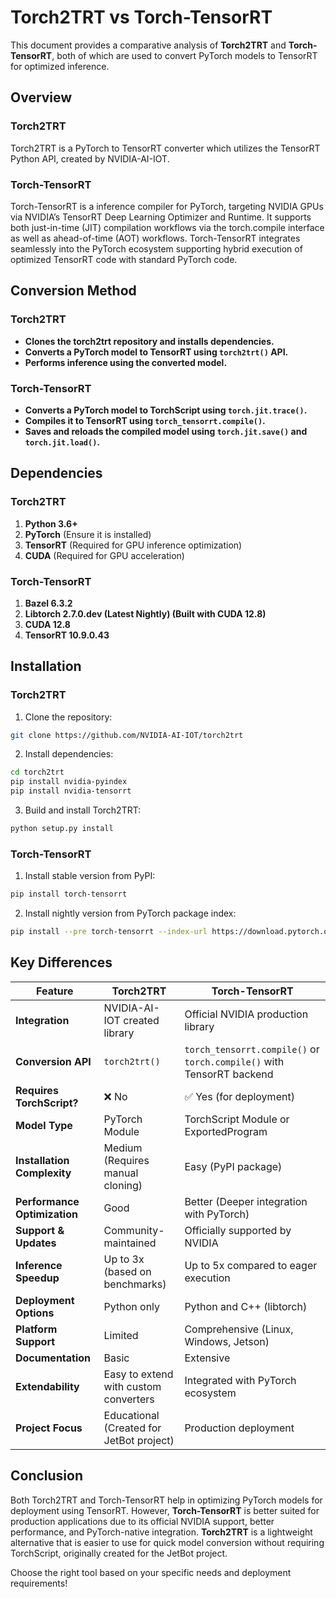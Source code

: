 # Torch2TRT vs Torch-TensorRT

This document provides a comparative analysis of **Torch2TRT** and **Torch-TensorRT**, both of which are used to convert PyTorch models to TensorRT for optimized inference.

## Overview

### Torch2TRT
Torch2TRT is a PyTorch to TensorRT converter which utilizes the TensorRT Python API, created by NVIDIA-AI-IOT.

### Torch-TensorRT
Torch-TensorRT is a inference compiler for PyTorch, targeting NVIDIA GPUs via NVIDIA’s TensorRT Deep Learning Optimizer and Runtime. It supports both just-in-time (JIT) compilation workflows via the torch.compile interface as well as ahead-of-time (AOT) workflows. Torch-TensorRT integrates seamlessly into the PyTorch ecosystem supporting hybrid execution of optimized TensorRT code with standard PyTorch code.



## Conversion Method

### Torch2TRT
* **Clones the torch2trt repository and installs dependencies.**
* **Converts a PyTorch model to TensorRT using `torch2trt()` API.**
* **Performs inference using the converted model.**

### Torch-TensorRT
* **Converts a PyTorch model to TorchScript using `torch.jit.trace()`.**
* **Compiles it to TensorRT using `torch_tensorrt.compile()`.**
* **Saves and reloads the compiled model using `torch.jit.save()` and `torch.jit.load()`.**

## Dependencies

### Torch2TRT
1. **Python 3.6+**
2. **PyTorch** (Ensure it is installed)
3. **TensorRT** (Required for GPU inference optimization)
4. **CUDA** (Required for GPU acceleration)

### Torch-TensorRT
1. **Bazel 6.3.2**
2. **Libtorch 2.7.0.dev (Latest Nightly) (Built with CUDA 12.8)**
3. **CUDA 12.8**
4. **TensorRT 10.9.0.43**

## Installation

### Torch2TRT
1. Clone the repository:

```bash
git clone https://github.com/NVIDIA-AI-IOT/torch2trt
```

2. Install dependencies:

```bash
cd torch2trt
pip install nvidia-pyindex
pip install nvidia-tensorrt
```

3. Build and install Torch2TRT:

```bash
python setup.py install
```

### Torch-TensorRT
1. Install stable version from PyPI:

```bash
pip install torch-tensorrt
```

2. Install nightly version from PyTorch package index:

```bash
pip install --pre torch-tensorrt --index-url https://download.pytorch.org/whl/nightly/cu124
```

## Key Differences

| Feature | Torch2TRT | Torch-TensorRT |
|---------|-----------|---------------|
| **Integration** | NVIDIA-AI-IOT created library | Official NVIDIA production library |
| **Conversion API** | `torch2trt()` | `torch_tensorrt.compile()` or `torch.compile()` with TensorRT backend |
| **Requires TorchScript?** | ❌ No | ✅ Yes (for deployment) |
| **Model Type** | PyTorch Module | TorchScript Module or ExportedProgram |
| **Installation Complexity** | Medium (Requires manual cloning) | Easy (PyPI package) |
| **Performance Optimization** | Good | Better (Deeper integration with PyTorch) |
| **Support & Updates** | Community-maintained | Officially supported by NVIDIA |
| **Inference Speedup** | Up to 3x (based on benchmarks) | Up to 5x compared to eager execution |
| **Deployment Options** | Python only | Python and C++ (libtorch) |
| **Platform Support** | Limited | Comprehensive (Linux, Windows, Jetson) |
| **Documentation** | Basic | Extensive |
| **Extendability** | Easy to extend with custom converters | Integrated with PyTorch ecosystem |
| **Project Focus** | Educational (Created for JetBot project) | Production deployment |

## Conclusion

Both Torch2TRT and Torch-TensorRT help in optimizing PyTorch models for deployment using TensorRT. However, **Torch-TensorRT** is better suited for production applications due to its official NVIDIA support, better performance, and PyTorch-native integration. **Torch2TRT** is a lightweight alternative that is easier to use for quick model conversion without requiring TorchScript, originally created for the JetBot project.

Choose the right tool based on your specific needs and deployment requirements!
